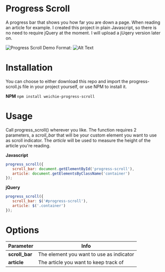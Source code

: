 # Progress Scroll
A progress bar that shows you how far you are down a page. When reading an article for example. I created this project in plain Javascript, so there is no need to require jQuery at the moment. I will upload a jUqery version later on.

![Progress Scroll Demo](https://www.weichieprojects.com/f/scroll_demo.jpg)
Format: ![Alt Text](url)

# Installation
You can choose to either download this repo and import the progress-scroll.js file in your project yourself, or use NPM to install it.

**NPM**
```npm install weichie-progress-scroll```

# Usage
Call progress_scroll() wherever you like. The function requires 2 parameters, a *scroll_bar* that will be your custom element you want to use as scroll indicator. The *article* will be used to measure the height of the article you're reading.

**Javascript**
```javascript
progress_scroll({
   scroll_bar: document.getElementById('progress-scroll'),
   article: document.getElementsByClassName('container')
});
```
**jQuery**
```javascript
progress_scroll({
   scroll_bar: $('#progress-scroll'),
   article: $('.container')
});
```

# Options
Parameter | Info
------------ | -------------
**scroll_bar** | The element you want to use as indicator
**article** | The article you want to keep track of